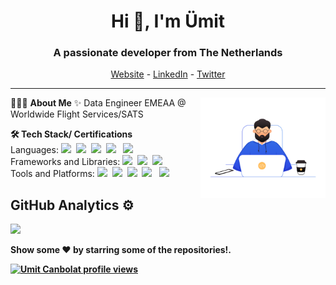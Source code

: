 <h1 align="center">Hi 👋, I'm Ümit</h1>
<h3 align="center">A passionate developer from The Netherlands</h3>

<p align="center">
  <a href="http://umitcanbolat.nl/">Website</a> -
  <a href="https://www.linkedin.com/in/ucanbolat/">LinkedIn</a> - 
  <a href="https://x.com/hoxsec/">Twitter</a>
</p>

-----------------------------------------------------------
👨🏻‍💻 **About Me**<img src="https://raw.githubusercontent.com/hoxsec/hoxsec/refs/heads/master/assets/coder-illustration-color.webp" min-width="300px" max-width="300px" width="200px" align="right"> 
✨ Data Engineer EMEAA @ Worldwide Flight Services/SATS<br>

<b>🛠 Tech Stack/ Certifications</b><br>
Languages: <img src="https://img.shields.io/badge/-python-437CAC?logo=python&logoColor=white&style=flat">&nbsp;
<img src="https://img.shields.io/badge/-Mysql-DC8F0F?logo=Mysql&logoColor=white&style=flat">&nbsp; 
<img src="https://img.shields.io/badge/-HTML5-DE5934?logo=HTML5&logoColor=white&style=flat">&nbsp;
<img src="https://img.shields.io/badge/-CSS3-2275B2?logo=CSS3&logoColor=white&style=flat"> &nbsp; 
<img src="https://img.shields.io/badge/-Informatica-DE5934?logo=Informatica&logoColor=white&style=flat"> &nbsp;<br>
Frameworks and Libraries: <!--- Frameworks and Libraries goes here -->
<img src="https://img.shields.io/badge/-Numpy-0E7ACE?logo=numpy&logoColor=white&style=flat">&nbsp;
<img src="https://img.shields.io/badge/-Pandas-150455?logo=pandas&logoColor=white&style=flat">&nbsp;
<img src="https://img.shields.io/badge/-Sklearn-F09437?logo=scikit-learn&logoColor=white&style=flat">&nbsp;&nbsp;<br>
Tools and Platforms: <img src="https://img.shields.io/badge/-Git-orange?logo=Git&logoColor=white&style=flat">&nbsp; 
<img src="https://img.shields.io/badge/-Cloudflare-4679A4?logo=Cloudflare&logoColor=orange&style=flat">&nbsp;
<img src="https://img.shields.io/badge/-Visual%20Studio%20Code-25AEF4?logo=visualstudio&logoColor=white&style=flat">&nbsp;
<img src="https://img.shields.io/badge/-Android Studio-green?logo=Android&logoColor=white&style=flat"> &nbsp;
<img src="https://img.shields.io/badge/-Jupyter-D7522D?logo=Jupyter&logoColor=white&style=flat">&nbsp;&nbsp;

## GitHub Analytics ⚙️
<picture>
  <img src="https://github-readme-stats.vercel.app/api?username=hoxsec&show=prs_merged,prs_merged_percentage&theme=dark&show_icons=true" />
</picture>

<b> Show some ❤️ by starring some of the repositories!.</p>

[![Umit Canbolat profile views](https://u8views.com/api/v1/github/profiles/6719066/views/day-week-month-total-count.svg)](https://u8views.com/github/hoxsec)
</p>
